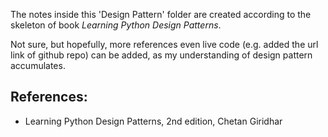 The notes inside this 'Design Pattern' folder are created according to the skeleton of book *Learning Python Design Patterns*. 

Not sure, but hopefully, more references even live code (e.g. added the url link of github repo) can be added, as my understanding of design pattern accumulates. 


## References:

- Learning Python Design Patterns, 2nd edition, Chetan Giridhar
